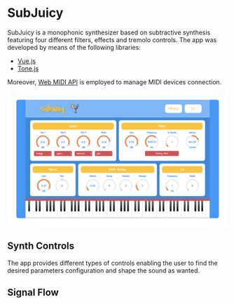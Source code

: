 # SubJuicy

SubJuicy is a monophonic synthesizer based on subtractive synthesis featuring four different filters, effects and tremolo controls. The app was developed by means of the following libraries:
- [Vue.js](https://vuejs.org/)
- [Tone.js](https://tonejs.github.io/)

Moreover, [Web MIDI API](https://developer.mozilla.org/en-US/docs/Web/API/Web_MIDI_API) is employed to manage MIDI devices connection.

![SubJuicy synthesizer interface](/assets/SubJuicySynth.png)

## Synth Controls
The app provides different types of controls enabling the user to find the desired parameters configuration and shape the sound as wanted.

## Signal Flow
